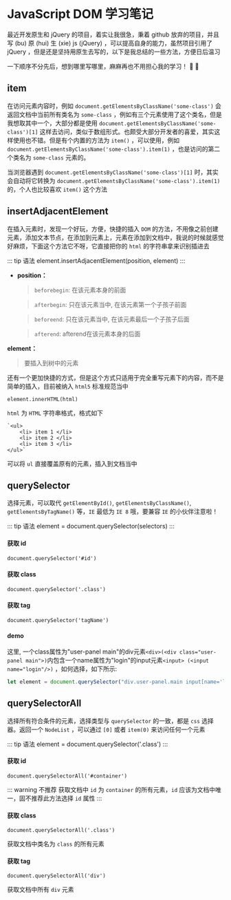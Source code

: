 # JavaScript DOM 学习笔记

最近开发原生和 jQuery 的项目，着实让我很急，秉着 github 放弃的项目，并且写 (bu) 原 (hui) 生 (xie)  js  (jQuery) ，可以提高自身的能力，虽然项目引用了 jQuery ，但是还是坚持用原生去写的，以下是我总结的一些方法，方便日后温习

一下顺序不分先后，想到哪里写哪里，麻麻再也不用担心我的学习！ :tada: :100:

## item

在访问元素内容时，例如 `document.getElementsByClassName('some-class')` 会返回文档中当前所有类名为 `some-class` ，例如有三个元素使用了这个类名，但是我想取其中一个，大部分都是使用 `document.getElementsByClassName('some-class')[1]` 这样去访问，类似于数组形式。也颇受大部分开发者的喜爱，其实这样使用也不错。但是有个内置的方法为 `item()` ，可以使用，例如 `document.getElementsByClassName('some-class').item(1)` ，也是访问的第二个类名为 `some-class` 元素的。

当浏览器遇到 `document.getElementsByClassName('some-class')[1]` 时，其实会自动将它转换为 `document.getElementsByClassName('some-class').item(1)` 的，个人也比较喜欢 `item()` 这个方法

## insertAdjacentElement

在插入元素时，发现一个好玩，方便，快捷的插入 `DOM` 的方法，不用像之前创建元素，添加文本节点，在添加到元素上，元素在添加到文档中，我说的时候就感觉好麻烦，下面这个方法它不呀，它直接把你的 `html` 的字符串拿来识别插进去

::: tip 语法
element.insertAdjacentElement(position, element)
:::

- **position：**
    > `beforebegin`: 在该元素本身的前面 

    > `afterbegin`: 只在该元素当中, 在该元素第一个子孩子前面

    > `beforeend`: 只在该元素当中, 在该元素最后一个子孩子后面

    > `afterend`: afterend在该元素本身的后面

**element：**

> 要插入到树中的元素

还有一个更加快捷的方式，但是这个方式只适用于完全重写元素下的内容，而不是简单的插入，目前被纳入 `html5` 标准规范当中

`element.innerHTML(html)`

`html` 为 `HTML` 字符串格式，格式如下

``` 
`<ul>
    <li> item 1 </li>
    <li> item 2 </li>
    <li> item 3 </li>
</ul>`
```

可以将 `ul` 直接覆盖原有的元素，插入到文档当中
 
## querySelector

选择元素，可以取代 `getElementById()`, `getElementsByClassName()`, `getElementsByTagName()` 等，`IE` 最低为 `IE 8` 哦，要兼容 `IE` 的小伙伴注意啦！

::: tip 语法
element = document.querySelector(selectors)
:::

#### 获取 id 

`document.querySelector('#id')`

#### 获取 class

`document.querySelector('.class')`

#### 获取 tag

`document.querySelector('tagName')`

#### demo

这里, 一个class属性为"user-panel main"的div元素`<div>(<div class="user-panel main">)`内包含一个name属性为"login"的input元素`<input> (<input name="login"/>)` ，如何选择，如下所示:

``` js
let element = document.querySelector("div.user-panel.main input[name='login']");
```

## querySelectorAll

选择所有符合条件的元素，选择类型与 `querySelector` 的一致，都是 `css` 选择器。返回一个 `NodeList` ，可以通过 `[0]` 或者 `item(0)` 来访问任何一个元素

::: tip 语法
element = document.querySelector('.class')
:::

#### 获取 id

`document.querySelectorAll('#container')`

::: warning 不推荐
获取文档中 `id` 为 `container` 的所有元素，`id` 应该为文档中唯一，固不推荐此方法选择 `id` 属性
:::

#### 获取 class

`document.querySelectorAll('.class')`

获取文档中类名为 `class` 的所有元素

#### 获取 tag

`document.querySelectorAll('div')`

获取文档中所有 `div` 元素
